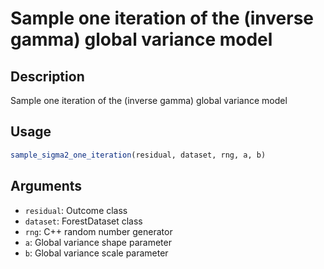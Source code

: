 # Sample one iteration of the (inverse gamma) global variance model

## Description

Sample one iteration of the (inverse gamma) global variance model

## Usage

```r
sample_sigma2_one_iteration(residual, dataset, rng, a, b)
```

## Arguments

* `residual`: Outcome class
* `dataset`: ForestDataset class
* `rng`: C++ random number generator
* `a`: Global variance shape parameter
* `b`: Global variance scale parameter

